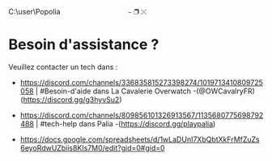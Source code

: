C:\user\Popolia&nbsp;&nbsp;&nbsp;&nbsp;&nbsp;&nbsp;&nbsp;&nbsp;&nbsp;&nbsp;&nbsp;&nbsp;&nbsp;&nbsp;&nbsp;&nbsp;&nbsp;&nbsp;&nbsp;&nbsp;&nbsp;&nbsp;&nbsp;&nbsp;&nbsp;&nbsp;&nbsp;&nbsp;&nbsp;&nbsp;&nbsp;&nbsp;&nbsp;&nbsp;⎯ ❐ ⤬

# Besoin d'assistance ?                       

Veuillez contacter un tech dans :

- https://discord.com/channels/336835815273398274/1019713410809725058 | #Besoin-d'aide dans La Cavalerie Overwatch
  -(@OWCavalryFR) (https://discord.gg/g3hyvSu2)
  
- https://discord.com/channels/809856101326913567/1135680775698792488 | #tech-help dans Palia
-(https://discord.gg/playpalia)

- https://docs.google.com/spreadsheets/d/1wLaDUnI7XbQbtXkFrMfZuZs6eyoRdwUZbiis8KIs7M0/edit?gid=0#gid=0
